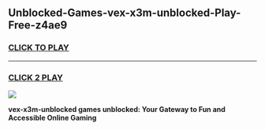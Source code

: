 
## Unblocked-Games-vex-x3m-unblocked-Play-Free-z4ae9
<h3>
<a href="https://premium76.site?title=vex-x3m-unblocked&ref=18A1">CLICK TO PLAY</a></h3>
<hr>

<h3>
<a href="https://premium76.site?title=vex-x3m-unblocked&ref=18A1">CLICK 2 PLAY</a>
  
</h3>

<a href="https://premium76.site?title=vex-x3m-unblocked&ref=18A1"><img src="https://clearcache.store/games.png"></a>


**vex-x3m-unblocked games unblocked: Your Gateway to Fun and Accessible Online Gaming**
